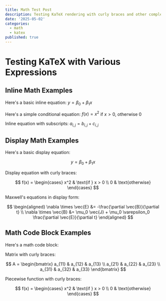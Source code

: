```yaml
---
title: Math Test Post
description: Testing KaTeX rendering with curly braces and other complex expressions.
date: '2025-05-02'
categories:
  - math
  - katex
published: true
---
```


# Testing KaTeX with Various Expressions

## Inline Math Examples

Here's a basic inline equation: $y=\beta_0 + \beta_1 x$

Here's a simple conditional equation: $f(x) = x^2$ if $x > 0$, otherwise $0$

Inline equation with subscripts: $a_{i,j} = b_{i,j} + c_{i,j}$

## Display Math Examples

Here's a basic display equation:

$$
y=\beta_0 + \beta_1 x
$$

Display equation with curly braces:

$$
f(x) = \begin{cases}
x^2 & \text{if } x > 0 \\
0 & \text{otherwise}
\end{cases}
$$

Maxwell's equations in display form:

$$
\begin{aligned}
\nabla \times \vec{E} &= -\frac{\partial \vec{B}}{\partial t} \\
\nabla \times \vec{B} &= \mu_0 \vec{J} + \mu_0 \varepsilon_0 \frac{\partial \vec{E}}{\partial t}
\end{aligned}
$$

## Math Code Block Examples

Here's a math code block:

Matrix with curly braces:

$$
A = \begin{bmatrix}
a_{11} & a_{12} & a_{13} \\
a_{21} & a_{22} & a_{23} \\
a_{31} & a_{32} & a_{33}
\end{bmatrix}
$$

Piecewise function with curly braces:

$$
f(x) = \begin{cases}
x^2 & \text{if } x > 0 \\
0 & \text{otherwise}
\end{cases}
$$
